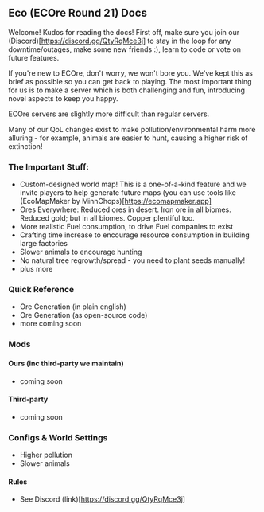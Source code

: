 ## Eco (ECOre Round 21) Docs

Welcome! Kudos for reading the docs! First off, make sure you join our (Discord)[https://discord.gg/QtyRqMce3j] to stay in the loop for any downtime/outages, make some new friends :), learn to code or vote on future features.

If you're new to ECOre, don't worry, we won't bore you. We've kept this as brief as possible so you can get back to playing. The most important thing for us is to make a server which is both challenging and fun, introducing novel aspects to keep you happy.

ECOre servers are slightly more difficult than regular servers.

Many of our QoL changes exist to make pollution/environmental harm more alluring - for example, animals are easier to hunt, causing a higher risk of extinction!

### The Important Stuff:
- Custom-designed world map! This is a one-of-a-kind feature and we invite players to help generate future maps (you can use tools like (EcoMapMaker by MinnChops)[https://ecomapmaker.app]
- Ores Everywhere: Reduced ores in desert. Iron ore in all biomes. Reduced gold; but in all biomes. Copper plentiful too.
- More realistic Fuel consumption, to drive Fuel companies to exist
- Crafting time increase to encourage resource consumption in building large factories
- Slower animals to encourage hunting
- No natural tree regrowth/spread - you need to plant seeds manually!
- plus more

### Quick Reference
- Ore Generation (in plain english)
- Ore Generation (as open-source code)
- more coming soon

### Mods
#### Ours (inc third-party we maintain)
- coming soon

#### Third-party
- coming soon

### Configs & World Settings
- Higher pollution
- Slower animals

#### Rules
- See Discord (link)[https://discord.gg/QtyRqMce3j]
